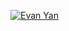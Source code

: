 [![Evan Yan](https://github-readme-stats.vercel.app/api?username=ylzon&show_icons=true)](https://github.com/ylzon)
